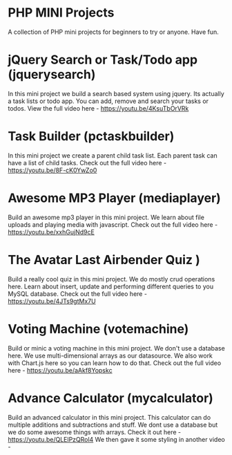 # PHP MINI Projects
A collection of PHP mini projects for beginners to try or anyone. Have fun.

# jQuery Search or Task/Todo app (jquerysearch)
In this mini project we build a search based system using jquery.
Its actually a task lists or todo app.
You can add, remove and search your tasks or todos.
View the full video here - https://youtu.be/4KsuTbOrVRk

# Task Builder (pctaskbuilder)
In this mini project we create a parent child task list.
Each parent task can have a list of child tasks.
Check out the full video here - https://youtu.be/8F-cK0YwZo0

# Awesome MP3 Player (mediaplayer)
Build an awesome mp3 player in this mini project.
We learn about file uploads and playing media with javascript.
Check out the full video here - https://youtu.be/xxhGujNd9cE

# The Avatar Last Airbender Quiz )
Build a really cool quiz in this mini project.
We do mostly crud operations here. Learn about insert, update and
performing different queries to you MySQL database.
Check out the full video here - https://youtu.be/4JTs9gtMx7U

# Voting Machine (votemachine)
Build or minic a voting machine in this mini project.
We don't use a database here. We use multi-dimensional arrays as our datasource.
We also work with Chart.js here so you can learn how to do that.
Check out the full video here - https://youtu.be/aAkf8Yopskc

# Advance Calculator (mycalculator)
Build an advanced calculator in this mini project.
This calculator can do multiple additions and subtractions and stuff.
We dont use a database but we do some awesome things with arrays.
Check it out here - https://youtu.be/QLElPzQRol4
We then gave it some styling in another video -
